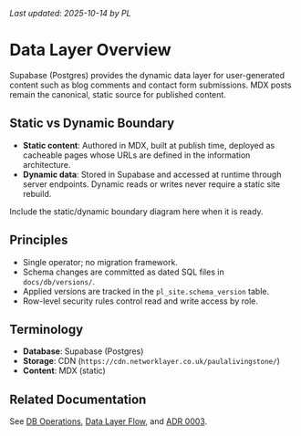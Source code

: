 _Last updated: 2025-10-14 by PL_

# Data Layer Overview

Supabase (Postgres) provides the dynamic data layer for user-generated content such as blog comments and contact form submissions. MDX posts remain the canonical, static source for published content.

## Static vs Dynamic Boundary

- **Static content**: Authored in MDX, built at publish time, deployed as cacheable pages whose URLs are defined in the information architecture.
- **Dynamic data**: Stored in Supabase and accessed at runtime through server endpoints. Dynamic reads or writes never require a static site rebuild.

Include the static/dynamic boundary diagram here when it is ready.

## Principles

- Single operator; no migration framework.
- Schema changes are committed as dated SQL files in `docs/db/versions/`.
- Applied versions are tracked in the `pl_site.schema_version` table.
- Row-level security rules control read and write access by role.

## Terminology

- **Database**: Supabase (Postgres)
- **Storage**: CDN (`https://cdn.networklayer.co.uk/paulalivingstone/`)
- **Content**: MDX (static)

## Related Documentation

See [DB Operations](./db/README.md), [Data Layer Flow](./data-layer/flow.md), and [ADR 0003](./decisions/0003-adopt-supabase-no-migrations.md).
